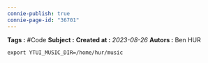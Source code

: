 ```yaml
---
connie-publish: true
connie-page-id: "36701"
---
```


**Tags :** #Code
**Subject :**
**Created at :** *2023-08-26*
**Autors :** Ben HUR


```shell
export YTUI_MUSIC_DIR=/home/hur/music
```

